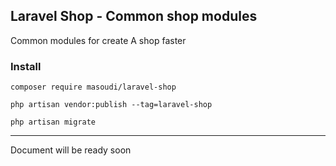 ## Laravel Shop - Common shop modules

Common modules for create A shop faster

### Install

```shell
composer require masoudi/laravel-shop
```

```shell
php artisan vendor:publish --tag=laravel-shop
```

```shell
php artisan migrate
```

---
Document will be ready soon